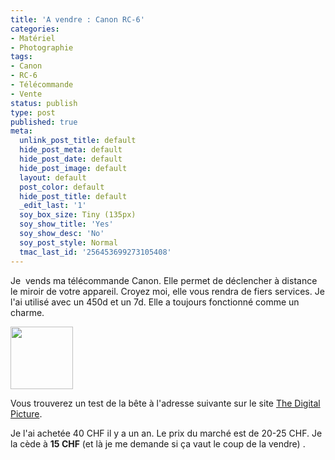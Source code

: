 ```yaml
---
title: 'A vendre : Canon RC-6'
categories:
- Matériel
- Photographie
tags:
- Canon
- RC-6
- Télécommande
- Vente
status: publish
type: post
published: true
meta:
  unlink_post_title: default
  hide_post_meta: default
  hide_post_date: default
  hide_post_image: default
  layout: default
  post_color: default
  hide_post_title: default
  _edit_last: '1'
  soy_box_size: Tiny (135px)
  soy_show_title: 'Yes'
  soy_show_desc: 'No'
  soy_post_style: Normal
  tmac_last_id: '256453699273105408'
---
```

Je  vends ma télécommande Canon. Elle permet de déclencher à distance le miroir de votre appareil. Croyez moi, elle vous rendra de fiers services. Je l'ai utilisé avec un 450d et un 7d. Elle a toujours fonctionné comme un charme.

<!--more-->

<a style="color: #ff4b33;" href="https://www.clicclac.ch/wordpress/wp-content/uploads/2011/12/Canon-RC-6-Wireless-Remote.jpg"><img class="size-thumbnail wp-image-4205 alignright" style="border-style: initial; border-color: initial;" title="Canon RC-6 Wireless Remote" src="https://www.clicclac.ch/wordpress/wp-content/uploads/2011/12/Canon-RC-6-Wireless-Remote-100x100.jpg" alt="" width="100" height="100" /></a>

Vous trouverez un test de la bête à l'adresse suivante sur le site <a title="Test de la télécommande RC-6" href="https://www.the-digital-picture.com/Reviews/Canon-RC-6-Wireless-Remote-Review.aspx">The Digital Picture</a>.

Je l'ai achetée 40 CHF il y a un an.
Le prix du marché est de 20-25 CHF.
Je la cède à <strong>15 CHF</strong> (et là je me demande si ça vaut le coup de la vendre) .
